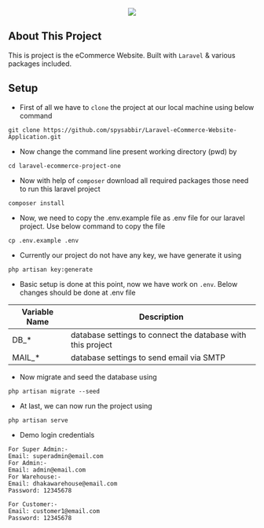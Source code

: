 <p align="center"><a href="https://ecommerce.spysabbir.com/" target="_blank"><img src="https://ecommerce.spysabbir.com/uploads/default_photo/Logo-Photo.png"></a></p>

## About This Project

This is project is the eCommerce Website. Built with `Laravel` & various packages included.

## Setup

- First of all we have to `clone` the project at our local machine using below command
 ```
git clone https://github.com/spysabbir/Laravel-eCommerce-Website-Application.git
``` 
- Now change the command line present working directory (pwd) by
 ```
cd laravel-ecommerce-project-one
``` 
- Now with help of `composer` download all required packages those need to run this laravel project
 ```
composer install
``` 
- Now, we need to copy the .env.example file as .env file for our laravel project. Use below command to copy the file
 ```
cp .env.example .env
``` 
- Currently our project do not have any key, we have generate it using
 ```
php artisan key:generate
``` 
- Basic setup is done at this point, now we have work on `.env`. Below changes should be done at .env file

Variable Name | Description
--- | ---
DB_* | database settings to connect the database with this project
MAIL_* | database settings to send email via SMTP

- Now migrate and seed the database using
 ```
php artisan migrate --seed
``` 

- At last, we can now run the project using
 ```
php artisan serve
``` 

- Demo login credentials 
 ```
For Super Admin:- 
Email: superadmin@email.com
For Admin:- 
Email: admin@email.com
For Warehouse:- 
Email: dhakawarehouse@email.com
Password: 12345678

For Customer:- 
Email: customer1@email.com
Password: 12345678
```
